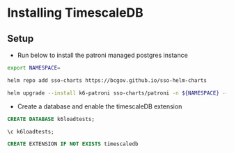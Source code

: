 # Installing TimescaleDB

## Setup

- Run below to install the patroni managed postgres instance

```sh
export NAMESPACE=

helm repo add sso-charts https://bcgov.github.io/sso-helm-charts

helm upgrade --install k6-patroni sso-charts/patroni -n ${NAMESPACE} --version 1.6.0 -f ${NAMESPACE}-values.yaml
```

- Create a database and enable the timescaleDB extension

```sql
CREATE DATABASE k6loadtests;

\c k6loadtests;

CREATE EXTENSION IF NOT EXISTS timescaledb
```
